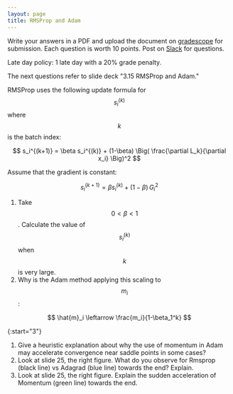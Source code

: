 ```yaml
---
layout: page
title: RMSProp and Adam
--- 
```


Write your answers in a PDF and upload the document on [gradescope](https://www.gradescope.com/courses/102338) for submission. Each question is worth 10 points. Post on [Slack](https://stanford.enterprise.slack.com/) for questions.

Late day policy: 1 late day with a 20% grade penalty.

The next questions refer to slide deck "3.15 RMSProp and Adam."

RMSProp uses the following update formula for $$s_i^{(k)}$$ where $$k$$ is the batch index:

$$ s_i^{(k+1)} = \beta s_i^{(k)} + (1-\beta) \Big( \frac{\partial L_k}{\partial x_i} \Big)^2 $$

Assume that the gradient is constant:

$$ s_i^{(k+1)} = \beta s_i^{(k)} + (1-\beta) \, G_i^2 $$

1. Take $$0 < \beta < 1$$. Calculate the value of $$ s_i^{(k)} $$ when $$k$$ is very large.
1. Why is the Adam method applying this scaling to $$m_i$$:

$$ \hat{m}_i \leftarrow \frac{m_i}{1-\beta_1^k} $$

{:start="3"}
1. Give a heuristic explanation about why the use of momentum in Adam may accelerate convergence near saddle points in some cases?
1. Look at slide 25, the right figure. What do you observe for Rmsprop (black line) vs Adagrad (blue line) towards the end? Explain.
1. Look at slide 25, the right figure. Explain the sudden acceleration of Momentum (green line) towards the end.